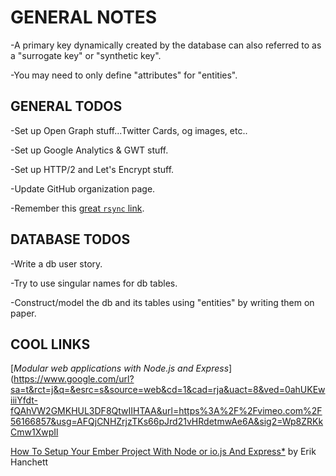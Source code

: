 # GENERAL NOTES

-A primary key dynamically created by the database can also referred to as a "surrogate key" or "synthetic key".

-You may need to only define "attributes" for "entities".


## GENERAL TODOS
-Set up Open Graph stuff...Twitter Cards, og images, etc..

-Set up Google Analytics & GWT stuff.

-Set up HTTP/2 and Let's Encrypt stuff.

-Update GitHub organization page.

-Remember this [great `rsync` link](http://stackoverflow.com/questions/2193584/copy-folder-recursively-excluding-some-folders).

## DATABASE TODOS
-Write a db user story.

-Try to use singular names for db tables.

-Construct/model the db and its tables using "entities" by writing them on paper.

## COOL LINKS
[*Modular web applications with Node.js and Express*](https://www.google.com/url?sa=t&rct=j&q=&esrc=s&source=web&cd=1&cad=rja&uact=8&ved=0ahUKEwiiiYfdt-fQAhVW2GMKHUL3DF8QtwIIHTAA&url=https%3A%2F%2Fvimeo.com%2F56166857&usg=AFQjCNHZrjzTKs66pJrd21vHRdetmwAe6A&sig2=Wp8ZRKkCmw1XwpIl

[How To Setup Your Ember Project With Node or io.js And Express*](http://www.programwitherik.com/setup-your-ember-project-with-node/) by Erik Hanchett
